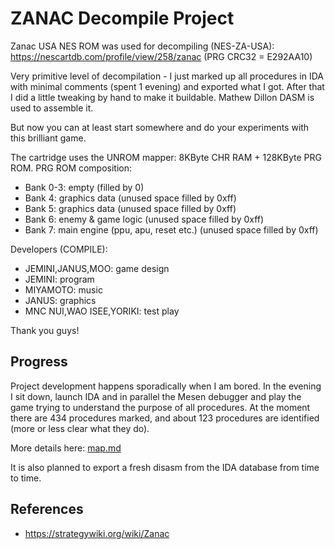 # ZANAC Decompile Project

Zanac USA NES ROM was used for decompiling (NES-ZA-USA): https://nescartdb.com/profile/view/258/zanac  (PRG CRC32 = E292AA10)

Very primitive level of decompilation - I just marked up all procedures in IDA with minimal comments (spent 1 evening) and exported what I got.
After that I did a little tweaking by hand to make it buildable. Mathew Dillon DASM is used to assemble it.

But now you can at least start somewhere and do your experiments with this brilliant game.

The cartridge uses the UNROM mapper: 8KByte CHR RAM + 128KByte PRG ROM.
PRG ROM composition:
- Bank 0-3: empty (filled by 0)
- Bank 4: graphics data  (unused space filled by 0xff)
- Bank 5: graphics data  (unused space filled by 0xff)
- Bank 6: enemy & game logic   (unused space filled by 0xff)
- Bank 7: main engine (ppu, apu, reset etc.)  (unused space filled by 0xff)

Developers (COMPILE):
- JEMINI,JANUS,MOO: game design
- JEMINI: program
- MIYAMOTO: music
- JANUS: graphics
- MNC NUI,WAO ISEE,YORIKI: test play

Thank you guys!

## Progress

Project development happens sporadically when I am bored. In the evening I sit down, launch IDA and in parallel the Mesen debugger and play the game trying to understand the purpose of all procedures.
At the moment there are 434 procedures marked, and about 123 procedures are identified (more or less clear what they do).

More details here: [map.md](/wiki/map.md)

It is also planned to export a fresh disasm from the IDA database from time to time.

## References

- https://strategywiki.org/wiki/Zanac
